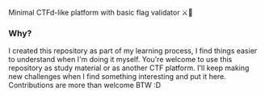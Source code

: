 Minimal CTFd-like platform with basic flag validator ⚔️🏴󠁧󠁢󠁥󠁮󠁧󠁿


### Why?
I created this repository as part of my learning process, I find things easier to understand when I'm doing it myself.
You're welcome to use this repository as study material or as another CTF platform. I'll keep making new challenges
when I find something interesting and put it here. Contributions are more than welcome BTW :D
